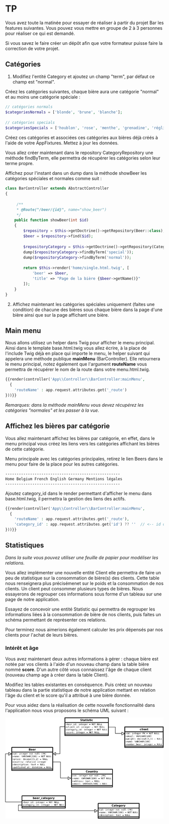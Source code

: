 # TP 

Vous avez toute la matinée pour essayer de réaliser à partir du projet Bar les features suivantes. Vous pouvez vous mettre en groupe de 2 à 3 personnes pour réaliser ce qui est demandé.

Si vous savez le faire créer un dépôt afin que votre formateur puisse faire la correction de votre projet.

## Catégories

1. Modifiez l'entité Category et ajoutez un champ "term", par défaut ce champ est "normal".

Créez les catégories suivantes, chaque bière aura une catégorie "normal" et au moins une catégorie spéciale :

```php
// catégories normals
$categoriesNormals = ['blonde', 'brune', 'blanche'];

// catégories specials
$categoriesSpecials = ['houblon', 'rose', 'menthe', 'grenadine', 'réglisse', 'marron', 'whisky', 'bio'] ;

```

Créez ces catégories et associées ces catégories aux bières déjà créés à l'aide de votre AppFixtures. Mettez à jour les données.

Vous allez créer maintenant dans le repository CategoryRepository une méthode findByTerm, elle permettra de récupérer les catégories selon leur terme propre.

Affichez pour l'instant dans un dump dans la méthode showBeer les catégories spéciales et normales comme suit :

```php
class BarController extends AbstractController
{

     /**
     * @Route("/beer/{id}", name="show_beer")
     */
    public function showBeer(int $id)
    {
        $repository = $this->getDoctrine()->getRepository(Beer::class);
        $beer = $repository->find($id);

        $repositoryCategory = $this->getDoctrine()->getRepository(Category::class);
        dump($repositoryCategory->findByTerm('special'));
        dump($repositoryCategory->findByTerm('normal'));

        return $this->render('home/single.html.twig', [
            'beer' => $beer,
            'title' => "Page de la bière {$beer->getName()}"
        ]);
    }
}
```

2. Affichez maintenant les catégories spéciales uniquement (faites une condition) de chacune des bières sous chaque bière dans la page d'une bière ainsi que sur la page affichant une bière.

## Main menu

Nous allons utilisez un helper dans Twig pour afficher le menu principal. Ainsi dans le template base.html.twig vous allez écrire, à la place de l'include Twig déjà en place qui importe le menu, le helper suivant qui appelera une méthode publique **mainMenu** (BarController). Elle retournera le menu principal, notez également que l'argument **routeName** vous permettra de récupérer le nom de la route dans votre menu.html.twig. 

```php
{{render(controller('App\\Controller\\BarController:mainMenu',
  {
    'routeName' : app.request.attributes.get('_route')
}))}}

```

*Remarques: dans la méthode mainMenu vous devez récupérez les catégories "normales" et les passer à la vue.*

## Affichez les bières par catégorie

Vous allez maintenant affichez les bières par catégorie, en effet, dans le menu principal vous créez les liens vers les catégories affichant les bières de cette catégorie.

Menu principale avec les catégories principales, retirez le lien Beers dans le menu pour faire de la place pour les autres catégories.

```text
---------------------------------------------------
Home Belgium French English Germany Mentions légales
---------------------------------------------------

```

Ajoutez category_id dans le render permettant d'afficher le menu dans base.html.twig, il permettra la gestion des liens des actifs.

```php
{{render(controller('App\\Controller\\BarController:mainMenu',
  {
    'routeName' : app.request.attributes.get('_route'),
    'category_id' : app.request.attributes.get('id') ?? ''  // <-- id des catégories pour la classe active
}))}}
```

## Statistiques 

*Dans la suite vous pouvez utiliser une feuille de papier pour modéliser les relations.*

Vous allez implémenter une nouvelle entité Client elle permettra de faire un peu de statistique sur la consommation de bière(s) des clients. Cette table nous renseignera plus précisémenet sur le poids et la consommation de nos clients. Un client peut consommer plusieurs types de bières. Nous essayerons de regrouper ces informations sous forme d'un tableau sur une page de notre application.

Essayez de concevoir une entité Statistic qui permettra de regrouper les informations liées à la consommation de bière de nos clients, puis faites un schéma permettant de représenter ces relations.

Pour terminez nous aimerions également calculer les prix dépensés par nos clients pour l'achat de leurs bières.

### Intérêt et âge

Vous avez maintenant deux autres informations à gérer : chaque bière est notée par vos clients à l'aide d'un nouveau champ dans la table bière nommé **score**. D'un autre côté vous connaissez l'âge de chaque client (nouveau champ age à créer dans la table Client).

Modifiez les tables existantes en conséquence. Puis créez un nouveau tableau dans la partie statistique de notre application mettant en relation l'âge du client et le score qu'il a attribué à une bière donnée.

Pour vous aidez dans la réalisation de cette nouvelle fonctionnalité dans l'application nous vous proposons le schéma UML suivant :

![database schema](images/simplebar_03.png)
